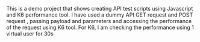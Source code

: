 This is a demo project that shows creating API test scripts using Javascript and K6 performance tool.
I have used a dummy API GET request and POST request , passing payload and parameters and accessing the performance of the request using K6 tool.
For K6, I am checking the performance using 1 virtual user for 30s
